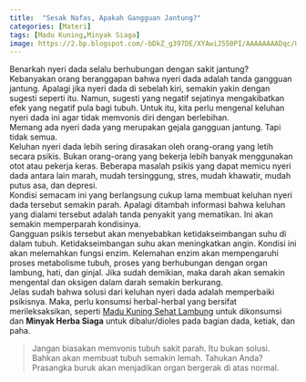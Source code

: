 ```yaml
---
title:  "Sesak Nafas, Apakah Gangguan Jantung?"
categories: [Materi]
tags: [Madu Kuning,Minyak Siaga]
image: https://2.bp.blogspot.com/-bDkZ_g397DE/XYAwiJ550PI/AAAAAAAADqc/U4B_iTy8Ctkg0AN5SEWA2Yscyl9W463BQCKgBGAsYHg/s1600/201909-mho-serangan-jantung.png
---
```


<div>Benarkah nyeri dada selalu berhubungan dengan sakit jantung? Kebanyakan orang beranggapan bahwa nyeri dada adalah tanda gangguan jantung. Apalagi jika nyeri dada di sebelah kiri, semakin yakin dengan sugesti seperti itu. Namun, sugesti yang negatif sejatinya mengakibatkan efek yang negatif pula bagi tubuh. Untuk itu, kita perlu mengenal keluhan nyeri dada ini agar tidak memvonis diri dengan berlebihan.</div>

<div>Memang ada nyeri dada yang merupakan gejala gangguan jantung. Tapi tidak semua.</div>

<div>Keluhan nyeri dada lebih sering dirasakan oleh orang-orang yang letih secara psikis. Bukan orang-orang yang bekerja lebih banyak menggunakan otot atau pekerja keras. Beberapa masalah psikis yang dapat memicu nyeri dada antara lain marah, mudah tersinggung, stres, mudah khawatir, mudah putus asa, dan depresi.</div>

<div>Kondisi semacam ini yang berlangsung cukup lama membuat keluhan nyeri dada tersebut semakin parah. Apalagi ditambah informasi bahwa keluhan yang dialami tersebut adalah tanda penyakit yang mematikan. Ini akan semakin memperparah kondisinya.</div>

<div>Gangguan psikis tersebut akan menyebabkan ketidakseimbangan suhu di dalam tubuh. Ketidakseimbangan suhu akan meningkatkan angin. Kondisi ini akan melemahkan fungsi enzim. Kelemahan enzim akan mempengaruhi proses metabolisme tubuh, proses yang berhubungan dengan organ lambung, hati, dan ginjal. Jika sudah demikian, maka darah akan semakin mengental dan oksigen dalam darah semakin berkurang.</div>

<div>Jelas sudah bahwa solusi dari keluhan nyeri dada adalah memperbaiki psikisnya. Maka, perlu konsumsi herbal-herbal yang bersifat merileksaksikan, seperti <a href="/produk/madu-kuning-sehat-lambung" title="Madu Kuning Sehat Lambung">Madu Kuning Sehat Lambung</a> untuk dikonsumsi dan <b>Minyak Herba Siaga</b> untuk dibalur/dioles pada bagian dada, ketiak, dan paha.</div>

<blockquote>Jangan biasakan memvonis tubuh sakit parah. Itu bukan solusi. Bahkan akan membuat tubuh semakin lemah. Tahukan Anda? Prasangka buruk akan menjadikan organ bergerak di atas normal.</blockquote>